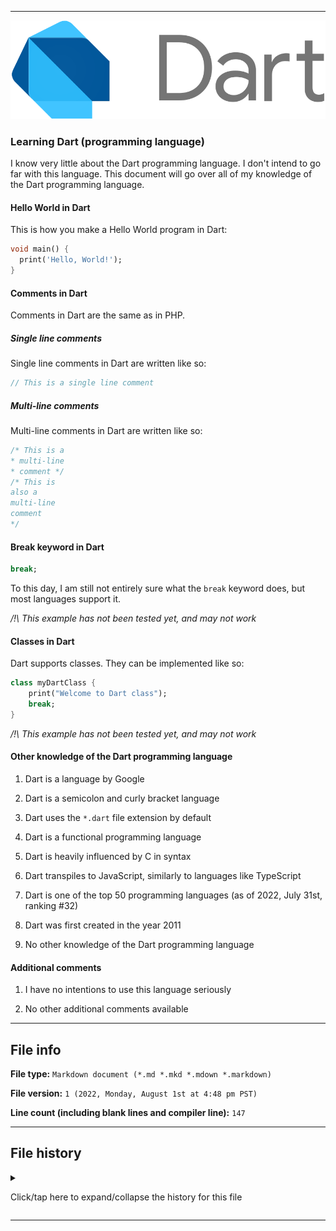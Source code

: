 
***

![/Dart_programming_language_logo.svg](/Dart_programming_language_logo.svg)

### Learning Dart (programming language)

I know very little about the Dart programming language. I don't intend to go far with this language. This document will go over all of my knowledge of the Dart programming language.

#### Hello World in Dart

This is how you make a Hello World program in Dart:

```dart
void main() {
  print('Hello, World!');
}
```

#### Comments in Dart

Comments in Dart are the same as in PHP.

##### Single line comments

Single line comments in Dart are written like so:

```dart
// This is a single line comment
```

##### Multi-line comments

Multi-line comments in Dart are written like so:

```dart
/* This is a
* multi-line
* comment */
/* This is 
also a
multi-line
comment
*/
```

#### Break keyword in Dart

```dart
break;
```

To this day, I am still not entirely sure what the `break` keyword does, but most languages support it.

_/!\ This example has not been tested yet, and may not work_

#### Classes in Dart

Dart supports classes. They can be implemented like so:

```dart
class myDartClass {
    print("Welcome to Dart class");
    break;
}
```

_/!\ This example has not been tested yet, and may not work_

#### Other knowledge of the Dart programming language

1. Dart is a language by Google

2. Dart is a semicolon and curly bracket language

3. Dart uses the `*.dart` file extension by default

4. Dart is a functional programming language

5. Dart is heavily influenced by C in syntax

6. Dart transpiles to JavaScript, similarly to languages like TypeScript

7. Dart is one of the top 50 programming languages (as of 2022, July 31st, ranking #32)

8. Dart was first created in the year 2011

9. No other knowledge of the Dart programming language

#### Additional comments

1. I have no intentions to use this language seriously

2. No other additional comments available

***

## File info

**File type:** `Markdown document (*.md *.mkd *.mdown *.markdown)`

**File version:** `1 (2022, Monday, August 1st at 4:48 pm PST)`

**Line count (including blank lines and compiler line):** `147`

***

## File history

<details><summary><p>Click/tap here to expand/collapse the history for this file</p></summary>

<details><summary><p><b>Version 1 (2022, Monday, August 1st at 4:48 pm PST)</b></p></summary>

> Changes:

> * Started the file

> * Added the `title` section

> * Added the `Hello World in Dart` section

> * Added the `Comments in Dart` section

> > * Added the `Single line comments` subsection

> > * Added the `Multi-line comments` subsection

> * Added the `break keyword in Dart` section

> * Added the `classes in Dart` section

> * Added the `other knowledge of the Dart programming language` section

> * Added the `Additional comments` section

> * Added the `file info` section

> * Added the `file history` section

> * No other changes in version 1

</details>

</details>

***
